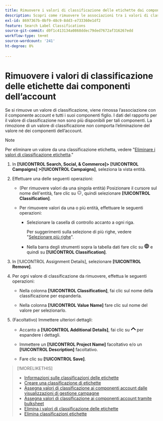 ```yaml
---
title: Rimuovere i valori di classificazione delle etichette dai componenti dell’account
description: Scopri come rimuovere le associazioni tra i valori di classificazione delle etichette e i componenti dell’account.
exl-id: 8697367b-0bf9-48c9-8dd3-e733360e1df2
feature: Search Label Classifications
source-git-commit: d0f1c413134a0868ddec79ded7672af316267edd
workflow-type: tm+mt
source-wordcount: '241'
ht-degree: 0%

---
```


# Rimuovere i valori di classificazione delle etichette dai componenti dell’account

Se si rimuove un valore di classificazione, viene rimossa l’associazione con il componente account e tutti i suoi componenti figlio. I dati del rapporto per il valore di classificazione non sono più disponibili per tali componenti. La rimozione di un valore di classificazione non comporta l’eliminazione del valore né dei componenti dell’account.

>[!NOTE]
>
>Per eliminare un valore da una classificazione etichetta, vedere &quot;[Eliminare i valori di classificazione etichetta](classification-values-delete.md).&quot;

1. In **[!UICONTROL Search, Social, & Commerce]> [!UICONTROL Campaigns] >[!UICONTROL Campaigns]**, seleziona la vista entità.

1. Effettuare una delle seguenti operazioni:

   * (Per rimuovere valori da una singola entità) Posizionare il cursore sul nome dell&#39;entità, fare clic su ![Pulsante Menu](/help/search-social-commerce/assets/arrow-dropdown-menu.png "Pulsante Menu"), quindi selezionare **[!UICONTROL Classification]**.

   * Per rimuovere valori da una o più entità, effettuare le seguenti operazioni:

      * Selezionare la casella di controllo accanto a ogni riga.

        Per suggerimenti sulla selezione di più righe, vedere &quot;[Selezionare più righe](/help/search-social-commerce/common-tasks/navigation-editing-selection/multiple-rows-select.md)&quot;.

      * Nella barra degli strumenti sopra la tabella dati fare clic su ![Altro](/help/search-social-commerce/assets/more.png "Altro") e quindi su **[!UICONTROL Classification]**.

1. In [!UICONTROL Assignment Details], selezionare **[!UICONTROL Remove]**.

1. Per ogni valore di classificazione da rimuovere, effettua le seguenti operazioni:

   * Nella colonna **[!UICONTROL Classification]**, fai clic sul nome della classificazione per espanderla.

   * Nella colonna **[!UICONTROL Value Name]** fare clic sul nome del valore per selezionarlo.

1. (Facoltativo) Immettere ulteriori dettagli:

   * Accanto a **[!UICONTROL Additional Details]**, fai clic su ![Apri](/help/search-social-commerce/assets/chevron-up.png "Apri") per espandere i dettagli.

   * Immettere un **[!UICONTROL Project Name]** facoltativo e/o un **[!UICONTROL Description]** facoltativo.

   * Fare clic su **[!UICONTROL Save]**.

>[!MORELIKETHIS]
>
>* [Informazioni sulle classificazioni delle etichette](classification-about.md)
>* [Creare una classificazione di etichette](classification-create.md)
>* [Assegna valori di classificazione ai componenti account dalle visualizzazioni di gestione campagne](classification-values-assign-campaign-management.md)
>* [Assegna valori di classificazione ai componenti account tramite bulksheet](classification-values-assign-bulksheets.md)
>* [Elimina i valori di classificazione delle etichette](classification-values-delete.md)
>* [Elimina classificazioni etichette](classification-delete.md)
